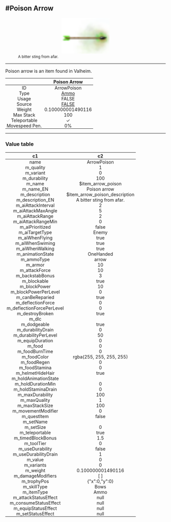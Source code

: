 <meta property="og:title" content="Poison Arrow - MoreValheim" /><meta property="og:type" content="website" /><meta property="og:image" content="/assets/poison_arrow.png" /><meta property="og:description" content="Poison Arrow is an item found in Valheim." /><meta name="theme-color" content="#546D78"><meta name="twitter:card" content="summary_large_image">
#Poison Arrow
-------------
<style>img {width:20px;}.tb {width:150px;display: block;margin-left: auto;margin-right: auto;}</style>

<style>.md-typeset table:not([class]) th:not([align]) {min-width:unset!important;}</style>
<style>td{padding:0em 0.3em!important;text-align:center!important;border-left:.05rem solid var(--md-default-fg-color--lightest)}</style>

<style>th{padding:0.1em 0.3em!important;text-align:center!important;font-weight:bold}</style>

<style>pre{text-align:right!important}</style>
<style>table tr td:first-child {border-left: 0;};</style>

<figure><img src="/assets/poison_arrow.png" class="tb" /><figcaption><small>A bitter sting from afar.</small></figcaption></figure>

-------------

Poison arrow is an item found in Valheim.

|        | Poison Arrow              |
| ----------- | ------------------------------------ |
| ID |ArrowPoison
| Type | [Ammo](../../types/ammo)
| Usage | FALSE<br>
| Source | [FALSE](../../item/false)
| Weight | 0.100000001490116 |
| Max Stack | 100 |
| Teleportable | ✓
| Movespeed Pen. | 0%


-------------

### Value table
|c1|c2|
|----|----|
|name|ArrowPoison|
|m_quality|1|
|m_variant|0|
|m_durability|100|
|m_name|$item_arrow_poison|
|m_name_EN|Poison arrow|
|m_description|$item_arrow_poison_description|
|m_description_EN|A bitter sting from afar.|
|m_aiAttackInterval|2|
|m_aiAttackMaxAngle|5|
|m_aiAttackRange|2|
|m_aiAttackRangeMin|0|
|m_aiPrioritized|false|
|m_aiTargetType|Enemy|
|m_aiWhenFlying|true|
|m_aiWhenSwiming|true|
|m_aiWhenWalking|true|
|m_animationState|OneHanded|
|m_ammoType|arrow|
|m_armor|10|
|m_attackForce|10|
|m_backstabBonus|3|
|m_blockable|true|
|m_blockPower|10|
|m_blockPowerPerLevel|0|
|m_canBeReparied|true|
|m_deflectionForce|0|
|m_deflectionForcePerLevel|0|
|m_destroyBroken|true|
|m_dlc||
|m_dodgeable|true|
|m_durabilityDrain|0|
|m_durabilityPerLevel|50|
|m_equipDuration|0|
|m_food|0|
|m_foodBurnTime|0|
|m_foodColor|rgba(255, 255, 255, 255)|
|m_foodRegen|0|
|m_foodStamina|0|
|m_helmetHideHair|true|
|m_holdAnimationState||
|m_holdDurationMin|0|
|m_holdStaminaDrain|0|
|m_maxDurability|100|
|m_maxQuality|1|
|m_maxStackSize|100|
|m_movementModifier|0|
|m_questItem|false|
|m_setName||
|m_setSize|0|
|m_teleportable|true|
|m_timedBlockBonus|1.5|
|m_toolTier|0|
|m_useDurability|false|
|m_useDurabilityDrain|1|
|m_value|0|
|m_variants|0|
|m_weight|0.100000001490116|
|m_damageModifiers|[  ]|
|m_trophyPos|{"x":0,"y":0}|
|m_skillType|Bows|
|m_itemType|Ammo|
|m_attackStatusEffect|null|
|m_consumeStatusEffect|null|
|m_equipStatusEffect|null|
|m_setStatusEffect|null|
